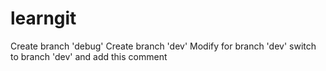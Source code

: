 # learngit
Create branch 'debug'
Create branch 'dev'
Modify for branch 'dev'
switch to branch 'dev' and add this comment
